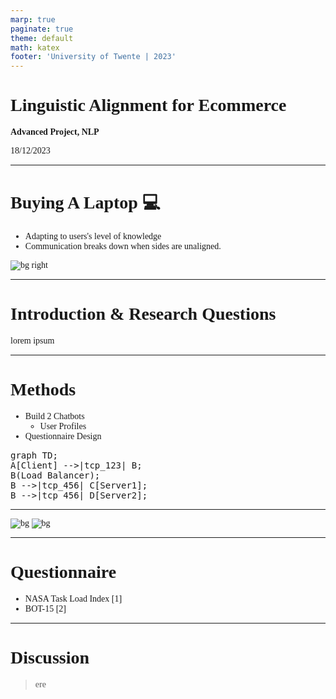 ```yaml
---
marp: true
paginate: true
theme: default
math: katex
footer: 'University of Twente | 2023'
---
```

<!-- 
_class: lead
_paginate: false 
 -->
<style>
@import url('https://fonts.googleapis.com/css2?family=IBM+Plex+Serif:ital,wght@0,300;0,400;0,500;0,600;0,700;1,300;1,400;1,500;1,600;1,700&family=Lexend:wght@100;200;300;400;500;600;700;800;900&display=swap');
@import url('https://fonts.googleapis.com/css2?family=Source+Code+Pro&display=swap');

code {
  font-family: 'Source Code Pro', monospace;
}

h1, h2, h3, h4, p, a, li, ul, table {
  font-family: 'Lexend'
}
section { 
    font-size: 20px;
}
img[alt~="center"] {
  display: block;
  margin: 0 auto;
}

  svg[id^="mermaid-"] { 
    min-width: 480px; 
    max-width: 960px; 
    min-height: 360px; 
    max-height: 600px; 
  }
</style>
<style scoped>
section { font-size: 30px; }
</style>

# Linguistic Alignment for Ecommerce

**Advanced Project, NLP**

18/12/2023


---

# Buying A Laptop :computer:

* Adapting to users's level of knowledge
* Communication breaks down when sides are unaligned.

![bg right](./edfbbd798dbbe17d2ffc6497cd473363.avif)

---

# Introduction & Research Questions

lorem ipsum

---

# Methods :hammer:
+ Build 2 Chatbots
  + User Profiles
+ Questionnaire Design


<pre class="mermaid">
graph TD;
A[Client] -->|tcp_123| B;
B(Load Balancer);
B -->|tcp_456| C[Server1];
B -->|tcp_456| D[Server2];
</pre>

---

<!-- 
_footer: ""
_paginate: False
 -->

![bg](./edfbbd798dbbe17d2ffc6497cd473363.avif)
![bg](./edfbbd798dbbe17d2ffc6497cd473363.avif)

---

# Questionnaire
<!-- _footer: "1: Sandra G. Hart, Lowell E. Staveland,
Development of NASA-TLX (Task Load Index): Results of Empirical and Theoretical Research\n 2: Borsci, S., Malizia, A., Schmettow, M., Van Der Velde, F., Tariverdiyeva, G., Balaji, D., & Chamberlain, A. (2022). The Chatbot Usability Scale: the Design and Pilot of a Usability Scale for Interaction with AI-Based Conversational Agents. " -->

+ NASA Task Load Index <span class="gray">[1]</span>
+ BOT-15 [2]

---

# Discussion
> ere


<script type="module">
  import mermaid from 'https://cdn.jsdelivr.net/npm/mermaid@10/dist/mermaid.esm.min.mjs';
  mermaid.initialize({ startOnLoad: true });
</script>